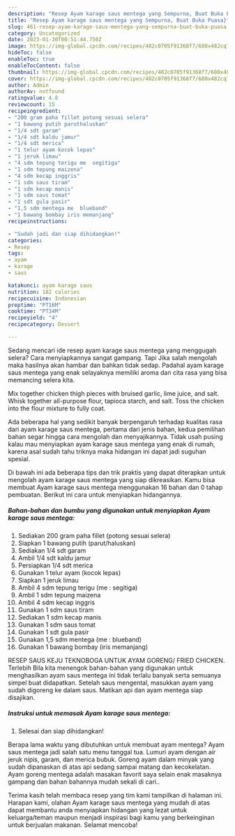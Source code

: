 ```yaml
---
description: "Resep Ayam karage saus mentega yang Sempurna, Buat Buka Puasa}"
title: "Resep Ayam karage saus mentega yang Sempurna, Buat Buka Puasa}"
slug: 461-resep-ayam-karage-saus-mentega-yang-sempurna-buat-buka-puasa
category: Uncategorized
date: 2023-01-30T00:51:44.750Z
image: https://img-global.cpcdn.com/recipes/482c0705f91368f7/680x482cq70/ayam-karage-saus-mentega-foto-resep-utama.jpg
hideToc: false
enableToc: true
enableTocContent: false
thumbnail: https://img-global.cpcdn.com/recipes/482c0705f91368f7/680x482cq70/ayam-karage-saus-mentega-foto-resep-utama.jpg
cover: https://img-global.cpcdn.com/recipes/482c0705f91368f7/680x482cq70/ayam-karage-saus-mentega-foto-resep-utama.jpg
author: Admin
authorAv: notfound
ratingvalue: 4.8
reviewcount: 15
recipeingredient:
- "200 gram paha fillet potong sesuai selera"
- "1 bawang putih paruthaluskan"
- "1/4 sdt garam"
- "1/4 sdt kaldu jamur"
- "1/4 sdt merica"
- "1 telur ayam kocok lepas"
- "1 jeruk limau"
- "4 sdm tepung terigu me  segitiga"
- "1 sdm tepung maizena"
- "4 sdm kecap inggris"
- "1 sdm saus tiram"
- "1 sdm kecap manis"
- "1 sdm saus tomat"
- "1 sdt gula pasir"
- "1,5 sdm mentega me  blueband"
- "1 bawang bombay iris memanjang"
recipeinstructions:

- "Sudah jadi dan siap dihidangkan!"
categories:
- Resep
tags:
- ayam
- karage
- saus

katakunci: ayam karage saus 
nutrition: 182 calories
recipecuisine: Indonesian
preptime: "PT16M"
cooktime: "PT34M"
recipeyield: "4"
recipecategory: Dessert

---
```



Sedang mencari ide resep ayam karage saus mentega yang menggugah selera? Cara menyiapkannya sangat gampang. Tapi Jika salah mengolah maka hasilnya akan hambar dan bahkan tidak sedap. Padahal ayam karage saus mentega yang enak selayaknya memiliki aroma dan cita rasa yang bisa memancing selera kita.


Mix together chicken thigh pieces with bruised garlic, lime juice, and salt. Whisk together all-purpose flour, tapioca starch, and salt. Toss the chicken into the flour mixture to fully coat.

Ada beberapa hal yang sedikit banyak berpengaruh terhadap kualitas rasa dari ayam karage saus mentega, pertama dari jenis bahan, kedua pemilihan bahan segar hingga cara mengolah dan menyajikannya. Tidak usah pusing kalau mau menyiapkan ayam karage saus mentega yang enak di rumah, karena asal sudah tahu triknya maka hidangan ini dapat jadi suguhan spesial.


Di bawah ini ada beberapa tips dan trik praktis yang dapat diterapkan untuk mengolah ayam karage saus mentega yang siap dikreasikan. Kamu bisa membuat Ayam karage saus mentega menggunakan 16 bahan dan 0 tahap pembuatan. Berikut ini cara untuk menyiapkan hidangannya.

<!--inarticleads1-->

##### Bahan-bahan dan bumbu yang digunakan untuk menyiapkan Ayam karage saus mentega:

1. Sediakan 200 gram paha fillet (potong sesuai selera)
1. Siapkan 1 bawang putih (parut/haluskan)
1. Sediakan 1/4 sdt garam
1. Ambil 1/4 sdt kaldu jamur
1. Persiapkan 1/4 sdt merica
1. Gunakan 1 telur ayam (kocok lepas)
1. Siapkan 1 jeruk limau
1. Ambil 4 sdm tepung terigu (me : segitiga)
1. Ambil 1 sdm tepung maizena
1. Ambil 4 sdm kecap inggris
1. Gunakan 1 sdm saus tiram
1. Sediakan 1 sdm kecap manis
1. Gunakan 1 sdm saus tomat
1. Gunakan 1 sdt gula pasir
1. Gunakan 1,5 sdm mentega (me : blueband)
1. Gunakan 1 bawang bombay (iris memanjang)


RESEP SAUS KEJU TEKNOBOGA UNTUK AYAM GORENG/ FRIED CHICKEN. Terlebih Bila kita menengok bahan-bahan yang digunakan untuk menghasilkan ayam saus mentega ini tidak terlalu banyak serta semuanya simpel buat didapatkan. Setelah saus mengental, masukkan ayam yang sudah digoreng ke dalam saus. Matikan api dan ayam mentega siap disajikan. 

<!--inarticleads2-->

##### Instruksi untuk memasak Ayam karage saus mentega:


1. Selesai dan siap dihidangkan!

Berapa lama waktu yang dibutuhkan untuk membuat ayam mentega? Ayam saus mentega jadi salah satu menu tanggal tua. Lumuri ayam dengan air jeruk nipis, garam, dan merica bubuk. Goreng ayam dalam minyak yang sudah dipanaskan di atas api sedang sampai matang dan kecokelatan. Ayam goreng mentega adalah masakan favorit saya selain enak masaknya gampang dan bahan bahannya mudah sekali di cari.. 

Terima kasih telah membaca resep yang tim kami tampilkan di halaman ini. Harapan kami, olahan Ayam karage saus mentega yang mudah di atas dapat membantu anda menyiapkan hidangan yang lezat untuk keluarga/teman maupun menjadi inspirasi bagi kamu yang berkeinginan untuk berjualan makanan. Selamat mencoba!
